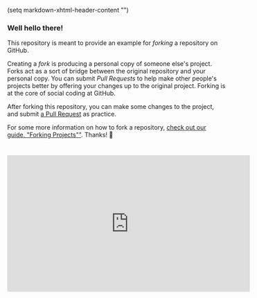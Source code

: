 (setq markdown-xhtml-header-content
      "<style type='text/css'>
.iframe_container {
	position: relative;
	padding-bottom: 56.25%; /* 16:9 - this is responsive by adjusting the hight according to the width! */
	padding-top: 25px;
	height: 0;
}

.iframe_container iframe {
	position: absolute;
	top: 0;
	left: 0;
	width: 100%;
	height: 100%;
}
</style>")

### Well hello there!

This repository is meant to provide an example for *forking* a repository on GitHub.

Creating a *fork* is producing a personal copy of someone else's project. Forks act as a sort of bridge between the original repository and your personal copy. You can submit *Pull Requests* to help make other people's projects better by offering your changes up to the original project. Forking is at the core of social coding at GitHub.

After forking this repository, you can make some changes to the project, and submit [a Pull Request](https://github.com/octocat/Spoon-Knife/pulls) as practice.

For some more information on how to fork a repository, [check out our guide, "Forking Projects""](http://guides.github.com/overviews/forking/). Thanks! :sparkling_heart:

<div class="iframe_container">
<iframe width="560" height="315" src="https://www.youtube.com/embed/videoseries?list=PLBv09BD7ez_4e9LtmK626Evn1ion6ynrt" frameborder="0" allow="accelerometer; autoplay; encrypted-media; gyroscope; picture-in-picture" allowfullscreen="allowfullscreen"> </iframe>
</div>
